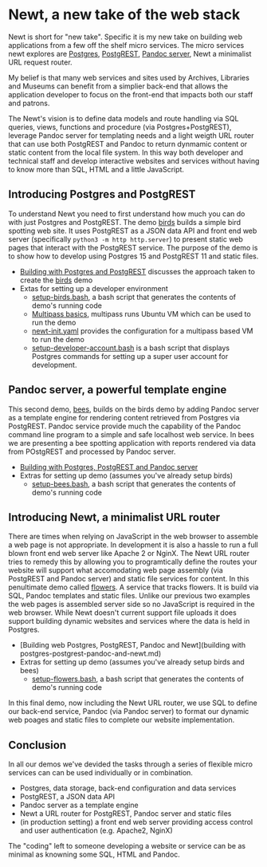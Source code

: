 
# Newt, a new take of the web stack

Newt is short for "new take". Specific it is my new take on building web applications from a few off the shelf micro services. The micro services newt explores are [Postgres](https://postgresql.org), [PostgREST](https://postgrest.org), [Pandoc server](https://pandoc.org), Newt a minimalist URL request router.

My belief is that many web services and sites used by Archives, Libraries and Museums can benefit from a simplier back-end that allows the application developer to focus on the front-end that impacts both our staff and patrons.

The Newt's vision is to define data models and route handling via SQL queries, views, functions and procedure (via Postgres+PostgREST), leverage Pandoc server for templating needs and a light weigth URL router that can use both PostgREST and Pandoc to return dynmamic content or static content from the local file system. In this way both developer and technical staff and develop interactive websites and services without having to know more than SQL, HTML and a little JavaScript.


## Introducing Postgres and PostgREST

To understand Newt you need to first understand how much you can do with just Postgres and PostgREST. The demo [birds](birds/) builds a simple bird spotting web site. It uses PostgREST as a JSON data API and front end web server (specifically `python3 -m http http.server`) to present static web pages that interact with the PostgREST service. The purpose of the demo is to show how to develop using Postgres 15 and PostgREST 11 and static files.

- [Building with Postgres and PostgREST](building-with-postgres-postgrest.md) discusses the approach taken to create the [birds](birds/) demo
- Extas for setting up a developer environment
    - [setup-birds.bash](setup-birds.bash), a bash script that generates the contents of demo's running code
    - [Multipass basics](multipass-basics.md), multipass runs Ubuntu VM which can be used to run the demo
    - [newt-init.yaml](newt-init.yaml) provides the configuration for a multipass based VM to run the demo
    - [setup-developer-account.bash](setup-developer-account.bash) is a bash script that displays Postgres commands for setting up a super user account for development.

## Pandoc server, a powerful template engine

This second demo, [bees](bees/), builds on the birds demo by adding Pandoc server as a template engine for rendering content retrieved from Postgres via PostgREST. Pandoc service provide much the capability of the Pandoc command line program to a simple and safe localhost web service.  In bees we are presenting a bee spotting application with reports rendered via data from POstgREST and processed by Pandoc server.

- [Building with Postgres, PostgREST and Pandoc server](building-with-postgres-postgrest-and-pandoc-server.md)
- Extras for setting up demo (assumes you've already setup birds)
    - [setup-bees.bash](setup-bees.bash), a bash script that generates the contents of demo's running code

## Introducing Newt, a minimalist URL router

There are times when relying on JavaScript in the web browser to assemble a web page is not appropriate. In development it is also a hassle to run a full blown front end web server like Apache 2 or NginX. The Newt URL router tries to remedy this by allowing you to programtically define the routes your website will support what accomodating web page assembly (via PostgREST and Pandoc server) and static file services for content. In this penultimate demo called [flowers](flowers/). A service that tracks flowers. It is build via SQL, Pandoc templates and static files. Unlike our previous two examples the web pages is assembled server side so no JavaScript is required in the web browser.  While Newt doesn't current support file uploads it does support building dynamic websites and services where the data is held in Postgres.

- [Building web Postgres, PostgREST, Pandoc and Newt](building with postgres-postgrest-pandoc-and-newt.md)
- Extras for setting up demo (assumes you've already setup birds and bees)
    - [setup-flowers.bash](setup-flowers.bash), a bash script that generates the contents of demo's running code

In this final demo, now including the Newt URL router, we use SQL to define our back-end service, Pandoc (via Pandoc server) to format our dynamic web poages and static files to complete our website implementation.

## Conclusion

In all our demos we've devided the tasks through a series of flexible micro services can can be used individually or in combination.

- Postgres, data storage, back-end configuration and data services
- PostgREST, a JSON data API
- Pandoc server as a template engine
- Newt a URL router for PostgREST, Pandoc server and static files
- (in production setting) a front end web server providing access control and user authentication (e.g. Apache2, NginX)

The "coding" left to someone developing a website or service can be as minimal as knowning some SQL, HTML and Pandoc.

